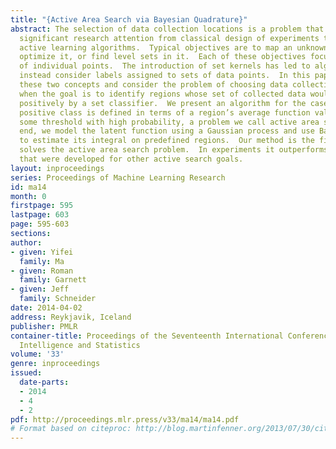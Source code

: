 ```yaml
---
title: "{Active Area Search via Bayesian Quadrature}"
abstract: The selection of data collection locations is a problem that has received
  significant research attention from classical design of experiments to various recent
  active learning algorithms.  Typical objectives are to map an unknown function,
  optimize it, or find level sets in it.  Each of these objectives focuses on an assessment
  of individual points.  The introduction of set kernels has led to algorithms that
  instead consider labels assigned to sets of data points.  In this paper we combine
  these two concepts and consider the problem of choosing data collection locations
  when the goal is to identify regions whose set of collected data would be labeled
  positively by a set classifier.  We present an algorithm for the case where the
  positive class is defined in terms of a region’s average function value being above
  some threshold with high probability, a problem we call active area search. To this
  end, we model the latent function using a Gaussian process and use Bayesian quadrature
  to estimate its integral on predefined regions.  Our method is the first which directly
  solves the active area search problem.  In experiments it outperforms previous algorithms
  that were developed for other active search goals.
layout: inproceedings
series: Proceedings of Machine Learning Research
id: ma14
month: 0
firstpage: 595
lastpage: 603
page: 595-603
sections: 
author:
- given: Yifei
  family: Ma
- given: Roman
  family: Garnett
- given: Jeff
  family: Schneider
date: 2014-04-02
address: Reykjavik, Iceland
publisher: PMLR
container-title: Proceedings of the Seventeenth International Conference on Artificial
  Intelligence and Statistics
volume: '33'
genre: inproceedings
issued:
  date-parts:
  - 2014
  - 4
  - 2
pdf: http://proceedings.mlr.press/v33/ma14/ma14.pdf
# Format based on citeproc: http://blog.martinfenner.org/2013/07/30/citeproc-yaml-for-bibliographies/
---
```

